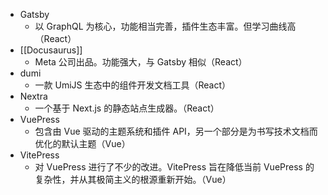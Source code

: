 - Gatsby
	- 以 GraphQL 为核心，功能相当完善，插件生态丰富。但学习曲线高（React）
- [[Docusaurus]]
	- Meta 公司出品。功能强大，与 Gatsby 相似（React）
- dumi
	- 一款 UmiJS 生态中的组件开发文档工具（React）
- Nextra
	- 一个基于 Next.js 的静态站点生成器。（React）
- VuePress
	- 包含由 Vue 驱动的主题系统和插件 API，另一个部分是为书写技术文档而优化的默认主题（Vue）
- VitePress
	- 对 VuePress 进行了不少的改进。VitePress 旨在降低当前 VuePress 的复杂性，并从其极简主义的根源重新开始。（Vue）